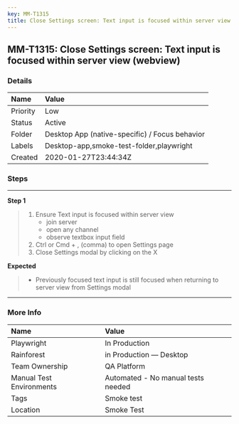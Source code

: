 ```yaml
---
key: MM-T1315
title: Close Settings screen: Text input is focused within server view (webview)
---
```


## MM-T1315: Close Settings screen: Text input is focused within server view (webview)

### Details

| Name     | Value                                          |
| :------- | :--------------------------------------------- |
| Priority | Low                                            |
| Status   | Active                                         |
| Folder   | Desktop App (native-specific) / Focus behavior |
| Labels   | Desktop-app,smoke-test-folder,playwright       |
| Created  | 2020-01-27T23:44:34Z                           |

### Steps

<hr/>

**Step 1**

> <article><ol><li>Ensure Text input is focused within server view&nbsp;<ul><li>join server</li><li>open any channel</li><li>observe textbox input field</li></ul></li><li>Ctrl or Cmd + , (comma) to open Settings page</li><li>Close Settings modal by clicking on the X</li></ol></article>

**Expected**

> <article><ul><li>Previously focused text input is still focused when returning to server view from Settings modal</li></ul></article>

<hr/>

### More Info

| Name                     | Value                              |
| :----------------------- | :--------------------------------- |
| Playwright               | In Production                      |
| Rainforest               | in Production — Desktop            |
| Team Ownership           | QA Platform                        |
| Manual Test Environments | Automated - No manual tests needed |
| Tags                     | Smoke test                         |
| Location                 | Smoke Test                         |
